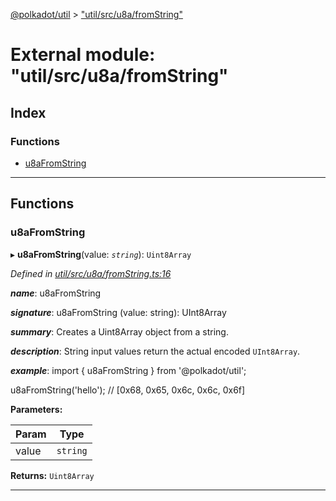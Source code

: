 [@polkadot/util](../README.md) > ["util/src/u8a/fromString"](../modules/_util_src_u8a_fromstring_.md)

# External module: "util/src/u8a/fromString"

## Index

### Functions

* [u8aFromString](_util_src_u8a_fromstring_.md#u8afromstring)

---

## Functions

<a id="u8afromstring"></a>

###  u8aFromString

▸ **u8aFromString**(value: *`string`*): `Uint8Array`

*Defined in [util/src/u8a/fromString.ts:16](https://github.com/polkadot-js/util/blob/7550b44/packages/util/src/u8a/fromString.ts#L16)*

*__name__*: u8aFromString

*__signature__*: u8aFromString (value: string): UInt8Array

*__summary__*: Creates a Uint8Array object from a string.

*__description__*: String input values return the actual encoded `UInt8Array`.

*__example__*: import { u8aFromString } from '@polkadot/util';

u8aFromString('hello'); // \[0x68, 0x65, 0x6c, 0x6c, 0x6f\]

**Parameters:**

| Param | Type |
| ------ | ------ |
| value | `string` |

**Returns:** `Uint8Array`

___

